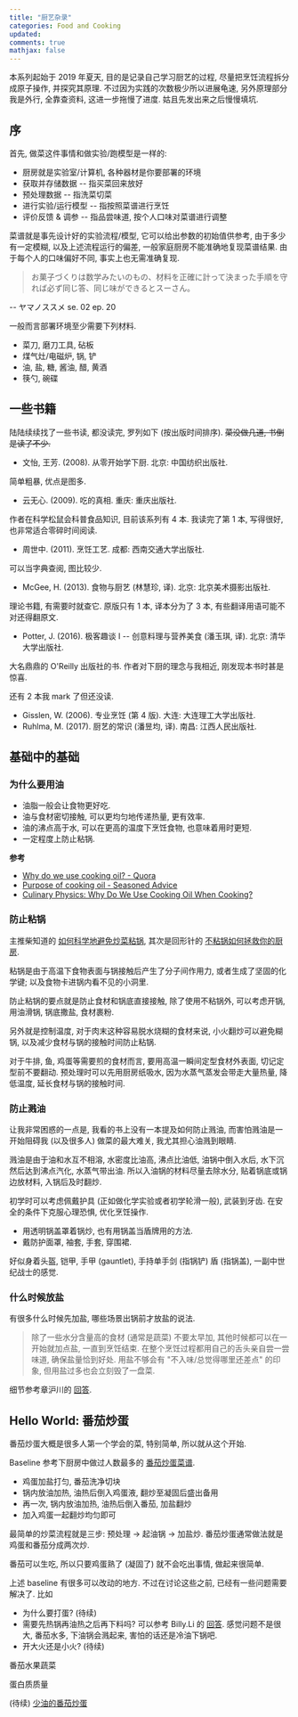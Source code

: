 ```yaml
---
title: "厨艺杂录"
categories: Food and Cooking
updated: 
comments: true
mathjax: false
---
```


本系列起始于 2019 年夏天, 目的是记录自己学习厨艺的过程, 尽量把烹饪流程拆分成原子操作, 并探究其原理. 不过因为实践的次数极少所以进展龟速, 另外原理部分我是外行, 全靠查资料, 这进一步拖慢了进度. 姑且先发出来之后慢慢填坑.

<!-- more -->

## 序

首先, 做菜这件事情和做实验/跑模型是一样的: 

- 厨房就是实验室/计算机, 各种器材是你要部署的环境
- 获取并存储数据 -- 指买菜回来放好
- 预处理数据 -- 指洗菜切菜
- 进行实验/运行模型 -- 指按照菜谱进行烹饪
- 评价反馈 & 调参 -- 指品尝味道, 按个人口味对菜谱进行调整

菜谱就是事先设计好的实验流程/模型, 它可以给出参数的初始值供参考, 由于多少有一定模糊, 以及上述流程运行的偏差, 一般家庭厨房不能准确地复现菜谱结果. 由于每个人的口味偏好不同, 事实上也无需准确复现.

> お菓子づくりは数学みたいのもの、材料を正確に計って決まった手順を守れば必ず同じ答、同じ味ができるとスーさん。

-- ヤマノススメ se. 02 ep. 20

一般而言部署环境至少需要下列材料.

- 菜刀, 磨刀工具, 砧板
- 煤气灶/电磁炉, 锅, 铲
- 油, 盐, 糖, 酱油, 醋, 黄酒
- 筷勺, 碗碟

## 一些书籍

陆陆续续找了一些书读, 都没读完, 罗列如下 (按出版时间排序). ~~菜没做几道, 书倒是读了不少.~~

- 文怡, 王芳. (2008). 从零开始学下厨. 北京: 中国纺织出版社.

简单粗暴, 优点是图多.

- 云无心. (2009). 吃的真相. 重庆: 重庆出版社.

作者在科学松鼠会科普食品知识, 目前该系列有 4 本. 我读完了第 1 本, 写得很好, 也非常适合零碎时间阅读.

- 周世中. (2011). 烹饪工艺. 成都: 西南交通大学出版社.

可以当字典查阅, 图比较少.

- McGee, H. (2013). 食物与厨艺 (林慧珍, 译). 北京: 北京美术摄影出版社.

理论书籍, 有需要时就查它. 原版只有 1 本, 译本分为了 3 本, 有些翻译用语可能不对还得翻原文.

- Potter, J. (2016). 极客趣谈 I -- 创意料理与营养美食 (潘玉琪, 译). 北京: 清华大学出版社.

大名鼎鼎的 O'Reilly 出版社的书. 作者对下厨的理念与我相近, 刚发现本书时甚是惊喜. 

还有 2 本我 mark 了但还没读.

- Gisslen, W. (2006). 专业烹饪 (第 4 版). 大连: 大连理工大学出版社.
- Ruhlma, M. (2017). 厨艺的常识 (潘昱均, 译). 南昌: 江西人民出版社.

## 基础中的基础

### 为什么要用油

- 油脂一般会让食物更好吃.
- 油与食材密切接触, 可以更均匀地传递热量, 更有效率.
- 油的沸点高于水, 可以在更高的温度下烹饪食物, 也意味着用时更短.
- 一定程度上防止粘锅.

**参考**

- [Why do we use cooking oil? - Quora](https://www.quora.com/Why-do-we-use-cooking-oil)
- [Purpose of cooking oil - Seasoned Advice](https://cooking.stackexchange.com/questions/69100/purpose-of-cooking-oil)
- [Culinary Physics: Why Do We Use Cooking Oil When Cooking?](http://culinaryphysics.blogspot.com/2014/03/why-do-we-use-cooking-oil.html)

### 防止粘锅

主推柴知道的 [如何科学地避免炒菜粘锅](https://www.bilibili.com/video/BV1YJ411x7Nn), 其次是回形针的 [不粘锅如何拯救你的厨房](https://www.bilibili.com/video/BV11E41187nH?from=search&seid=11211750370753492404).

粘锅是由于高温下食物表面与锅接触后产生了分子间作用力, 或者生成了坚固的化学键; 以及食物卡进锅内看不见的小洞里. 

防止粘锅的要点就是防止食材和锅底直接接触, 除了使用不粘锅外, 可以考虑开锅, 用油滑锅, 锅底撒盐, 食材裹粉. 

另外就是控制温度, 对于肉末这种容易脱水烧糊的食材来说, 小火翻炒可以避免糊锅, 以及减少食材与锅的接触时间防止粘锅.

对于牛排, 鱼, 鸡蛋等需要煎的食材而言, 要用高温一瞬间定型食材外表面, 切记定型前不要翻动. 预处理时可以先用厨房纸吸水, 因为水蒸气蒸发会带走大量热量, 降低温度, 延长食材与锅的接触时间.

### 防止溅油

让我非常困惑的一点是, 我看的书上没有一本提及如何防止溅油, 而害怕溅油是一开始阻碍我 (以及很多人) 做菜的最大难关, 我尤其担心油溅到眼睛.

溅油是由于油和水互不相溶, 水密度比油高, 沸点比油低, 油锅中倒入水后, 水下沉然后达到沸点汽化, 水蒸气带出油. 所以入油锅的材料尽量去除水分, 贴着锅底或锅边放材料, 入锅后及时翻炒.

初学时可以考虑佩戴护具 (正如做化学实验或者初学轮滑一般), 武装到牙齿. 在安全的条件下克服心理恐惧, 优化烹饪操作.

- 用透明锅盖罩着锅炒, 也有用锅盖当盾牌用的方法.
- 戴防护面罩, 袖套, 手套, 穿围裙.

好似身着头盔, 铠甲, 手甲 (gauntlet), 手持单手剑 (指锅铲) 盾 (指锅盖), 一副中世纪战士的感觉.

### 什么时候放盐

有很多什么时候先加盐, 哪些场景出锅前才放盐的说法.

> 除了一些水分含量高的食材 (通常是蔬菜) 不要太早加, 其他时候都可以在一开始就加点盐, 一直到烹饪结束. 在整个烹饪过程都用自己的舌头亲自尝一尝味道, 确保盐量恰到好处. 用盐不够会有 "不入味/总觉得哪里还差点" 的印象, 但用盐过多也会立刻毁了一盘菜. 

细节参考章沪川的 [回答](https://www.zhihu.com/question/23914243/answer/1193310391).

## Hello World: 番茄炒蛋

番茄炒蛋大概是很多人第一个学会的菜, 特别简单, 所以就从这个开始.

Baseline 参考下厨房中做过人数最多的 [番茄炒蛋菜谱](http://www.xiachufang.com/recipe/1012917/).

- 鸡蛋加盐打匀, 番茄洗净切块
- 锅内放油加热, 油热后倒入鸡蛋液, 翻炒至凝固后盛出备用
- 再一次, 锅内放油加热, 油热后倒入番茄, 加盐翻炒
- 加入鸡蛋一起翻炒均匀即可

最简单的炒菜流程就是三步: 预处理 -> 起油锅 -> 加盐炒. 番茄炒蛋通常做法就是鸡蛋和番茄分成两次炒. 

番茄可以生吃, 所以只要鸡蛋熟了 (凝固了) 就不会吃出事情, 做起来很简单.

上述 baseline 有很多可以改动的地方. 不过在讨论这些之前, 已经有一些问题需要解决了. 比如

- 为什么要打蛋? (待续)
- 需要先热锅再油热之后再下料吗? 可以参考 Billy.Li 的 [回答](https://www.zhihu.com/question/48700795). 感觉问题不是很大, 番茄水多, 下油锅会溅起来, 害怕的话还是冷油下锅吧.
- 开大火还是小火? (待续)

番茄水果蔬菜

蛋白质质量

(待续) [少油的番茄炒蛋](https://zhuanlan.zhihu.com/p/30438318)